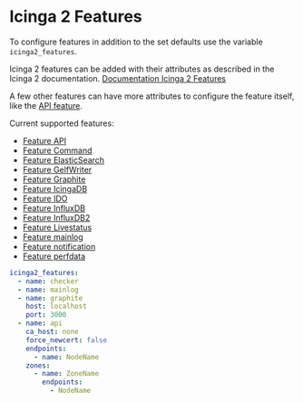 # Icinga 2 Features

To configure features in addition to the set defaults use the variable `icinga2_features`.

Icinga 2 features can be added with their attributes as described in the Icinga 2 documentation.
[Documentation Icinga 2 Features](https://icinga.com/docs/icinga-2/latest/doc/09-object-types/#features)

A few other features can have more attributes to configure the feature itself, like the [API feature](features/feature-api.md).

Current supported features:

* [Feature API](features/feature-api.md)
* [Feature Command](features/feature-command.md)
* [Feature ElasticSearch](features/feature-elasticsearch.md)
* [Feature GelfWriter](features/feature-gelf.md)
* [Feature Graphite](features/feature-graphite.md)
* [Feature IcingaDB](features/feature-icingadb.md)
* [Feature IDO](features/feature-ido.md)
* [Feature InfluxDB](features/feature-influxdb.md)
* [Feature InfluxDB2](features/feature-influxdb2.md)
* [Feature Livestatus](features/feature-livestatus.md)
* [Feature mainlog](features/feature-mainlog.md)
* [Feature notification](features/feature-notification.md)
* [Feature perfdata](features/feature-perfdata.md)

```yaml
icinga2_features:
  - name: checker
  - name: mainlog
  - name: graphite
    host: localhost
    port: 3000
  - name: api
    ca_host: none
    force_newcert: false
    endpoints:
      - name: NodeName
    zones:
      - name: ZoneName
        endpoints:
          - NodeName
```
